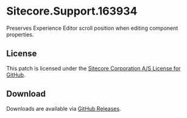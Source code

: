 # Sitecore.Support.163934
Preserves Experience Editor scroll position when editing component properties.

## License  
This patch is licensed under the [Sitecore Corporation A/S License for GitHub](https://github.com/sitecoresupport/Sitecore.Support.163934/blob/master/LICENSE).  

## Download  
Downloads are available via [GitHub Releases](https://github.com/sitecoresupport/Sitecore.Support.163934/releases).  
